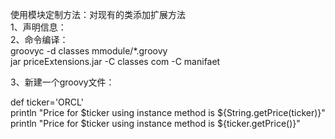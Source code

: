 使用模块定制方法：对现有的类添加扩展方法<br/>
1、声明信息：<br/>
2、命令编译：<br/>
groovyc -d classes mmodule/*.groovy <br/>
jar priceExtensions.jar -C classes com -C manifaet 
    
3、新建一个groovy文件：<br/>

def ticker='ORCL' <br/>
println "Price for $ticker using instance method is ${String.getPrice(ticker)}" <br/>
println "Price for $ticker using instance method is ${ticker.getPrice()}" <br/>
